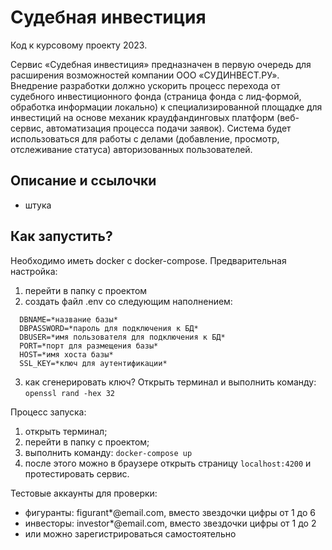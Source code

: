 # Судебная инвестиция
Код к курсовому проекту 2023.

Сервис «Судебная инвестиция» предназначен в первую очередь для расширения возможностей компании ООО «СУДИНВЕСТ.РУ». Внедрение разработки должно ускорить процесс перехода от судебного инвестиционного фонда (страница фонда с лид-формой, обработка информации локально) к специализированной площадке для инвестиций на основе механик краудфандинговых платформ (веб-сервис, автоматизация процесса подачи заявок). Система будет использоваться для работы с делами (добавление, просмотр, отслеживание статуса) авторизованных пользователей. 

## Описание и ссылочки
- штука

## Как запустить?
Необходимо иметь docker с docker-compose.
Предварительная настройка:
1. перейти в папку с проектом
2. создать файл .env со следующим наполнением:
```
  DBNAME=*название базы*
  DBPASSWORD=*пароль для подключения к БД*
  DBUSER=*имя пользователя для подключения к БД*
  PORT=*порт для размещения базы*
  HOST=*имя хоста базы*
  SSL_KEY=*ключ для аутентификации*
```
3. как сгенерировать ключ? Открыть терминал и выполнить команду: ```openssl rand -hex 32```

Процесс запуска:
1. открыть терминал;
2. перейти в папку с проектом;
3. выполнить команду: ```docker-compose up```
4. после этого можно в браузере открыть страницу ```localhost:4200``` и протестировать сервис.

Тестовые аккаунты для проверки:
- фигуранты: figurant*@email.com, вместо звездочки цифры от 1 до 6
- инвесторы: investor*@email.com, вместо звездочки цифры от 1 до 2
- или можно зарегистрироваться самостоятельно
